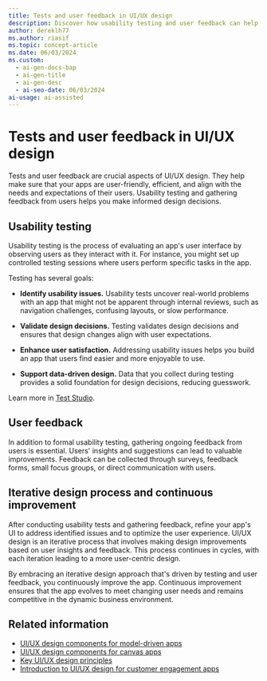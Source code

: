 ```yaml
---
title: Tests and user feedback in UI/UX design
description: Discover how usability testing and user feedback can help you create a better user interface and user experience for your Power Apps canvas apps and model-driven apps.
author: dereklh77
ms.author: riasif
ms.topic: concept-article
ms.date: 06/03/2024
ms.custom:
  - ai-gen-docs-bap
  - ai-gen-title
  - ai-gen-desc
  - ai-seo-date: 06/03/2024
ai-usage: ai-assisted
---
```


# Tests and user feedback in UI/UX design

Tests and user feedback are crucial aspects of UI/UX design. They help make sure that your apps are user-friendly, efficient, and align with the needs and expectations of their users. Usability testing and gathering feedback from users helps you make informed design decisions.

## Usability testing

Usability testing is the process of evaluating an app's user interface by observing users as they interact with it. For instance, you might set up controlled testing sessions where users perform specific tasks in the app.

Testing has several goals:

- **Identify usability issues.** Usability tests uncover real-world problems with an app that might not be apparent through internal reviews, such as navigation challenges, confusing layouts, or slow performance.

- **Validate design decisions.** Testing validates design decisions and ensures that design changes align with user expectations.

- **Enhance user satisfaction.** Addressing usability issues helps you build an app that users find easier and more enjoyable to use.

- **Support data-driven design.** Data that you collect during testing provides a solid foundation for design decisions, reducing guesswork.

Learn more in [Test Studio](/power-apps/maker/canvas-apps/test-studio).

## User feedback

In addition to formal usability testing, gathering ongoing feedback from users is essential. Users' insights and suggestions can lead to valuable improvements. Feedback can be collected through surveys, feedback forms, small focus groups, or direct communication with users.

## Iterative design process and continuous improvement

After conducting usability tests and gathering feedback, refine your app's UI to address identified issues and to optimize the user experience. UI/UX design is an iterative process that involves making design improvements based on user insights and feedback. This process continues in cycles, with each iteration leading to a more user-centric design.

By embracing an iterative design approach that's driven by testing and user feedback, you continuously improve the app. Continuous improvement ensures that the app evolves to meet changing user needs and remains competitive in the dynamic business environment.

## Related information

- [UI/UX design components for model-driven apps](ui-ux-component-details-model-driven-apps.md)
- [UI/UX design components for canvas apps](ui-ux-component-details-canvas-apps.md)
- [Key UI/UX design principles](ui-ux-design-principles.md)
- [Introduction to UI/UX design for customer engagement apps](introduction-customer-engagement-ui-ux-design-guide.md)
